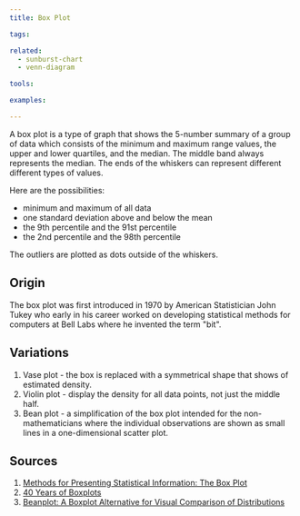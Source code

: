 ```yaml
---
title: Box Plot

tags:

related:
  - sunburst-chart
  - venn-diagram

tools:

examples:

---
```


A box plot is a type of graph that shows the 5-number summary of a group of data which consists of the minimum and maximum range values, the upper and lower quartiles, and the median. The middle band always represents
the median. The ends of the whiskers can represent different different types of values. 

<!--more--> 

Here are the possibilities:
- minimum and maximum of all data
- one standard deviation above and below the mean
- the 9th percentile and the 91st percentile
- the 2nd percentile and the 98th percentile

The outliers are plotted as dots outside of the whiskers.

## Origin
The box plot was first introduced in 1970 by American Statistician John Tukey who early in his career worked on developing statistical methods for computers at Bell Labs where he invented the term "bit".

## Variations
1. Vase plot - the box is replaced with a symmetrical shape that shows of estimated density.
2. Violin plot -  display the density for all data points, not just the middle half.
3. Bean plot - a simplification of the box plot intended for the non-mathematicians where the individual observations are shown as small lines in a one-dimensional scatter plot.

## Sources
1. [Methods for Presenting Statistical Information: The Box Plot](http://www.sci.utah.edu/~kpotter/publications/potter-2006-MPSI.pdf)
2. [40 Years of Boxplots](http://vita.had.co.nz/papers/boxplots.pdf)
3. [Beanplot: A Boxplot Alternative for Visual Comparison of Distributions](https://cran.r-project.org/web/packages/beanplot/vignettes/beanplot.pdf)
